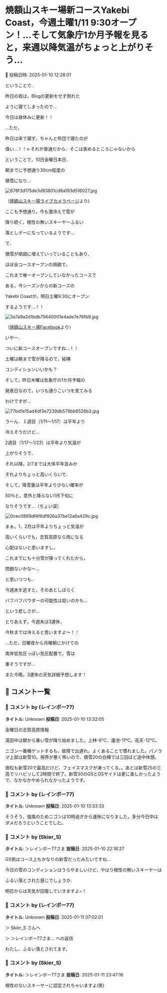# 焼額山スキー場新コースYakebi Coast，今週土曜1/11 9:30オープン！…そして気象庁1か月予報を見ると，来週以降気温がちょっと上がりそう…

📅 投稿日時: 2025-01-10 12:28:01

ということで．


昨日の夜は，Blogの更新をせず倒れた


ように寝てしまったので…


今日は昼休みに更新！！





…ただ，


昨日は床で寝ず，ちゃんと布団で寝たのが


偉い…！！←それが普通だから．そこは褒めるところじゃないから





ということで，10日金曜日本日．


朝までに予想通り30cm程度の


積雪になり…




![678f3d175de3d93801cd8a193d516027.jpg](images/678f3d175de3d93801cd8a193d516027.jpg)




（[焼額山スキー場ライブカメラページ](https://www.princehotels.co.jp/ski/shiga/livecamera/)より)





ここも予想通り，今も激冷えで雪が


降り続く，根性の無いスキーヤーふるい


落としデーになっているようです…





で．


積雪が順調に増えていっていることもあり．


ほぼ全コースオープンの焼額で，


これまで唯一オープンしていなかったコースで


ある，今シーズンからの新コースの


Yakebi Coastが，明日土曜9:30にオープン


するようです…！！







![3a7a9a2d1bdb75640001e4ade7e76fb9.jpg](images/3a7a9a2d1bdb75640001e4ade7e76fb9.jpg)




（[焼額山スキー場Facebook](https://www.facebook.com/yakebitaiyama/posts/pfbid0vKfe6WGU1dARfhit6kfKrGQBrpPi4NbuGFD1sxpdLHpqEvLBBS63tqAspNN3Y85Zl)より）





いやー．


ついに新コースオープンですね…！！


土曜は朝まで雪が降るので，結構


コンディションいいかも？





そして，昨日木曜は気象庁の1か月予報の


発表日なので，いつも通りこいつを見てみる


わけですが…




![77bd1e15ad4df3e7239db579bb6526b3.jpg](images/77bd1e15ad4df3e7239db579bb6526b3.jpg)







うーん．１週目（1/11～1/17）は平年より


冷えそうだけど…


2週目（1/17～1/23）は平年より気温が


上がりそうで．


それ以降，2/7までは大体平年並みか


それよりちょっと高いくらいで．


そして，降雪量は平年より少ない確率が


50％と，意外と降らない1月下旬に


なりそうです…（ちょい涙）




![0cec0869df4f6df926a37be12a6a429c.jpg](images/0cec0869df4f6df926a37be12a6a429c.jpg)







まぁ，1，2月は平年よりちょっと気温が


高いくらいでも，志賀高原なら雨になる


心配はないと思いますし，


これまでにも十分雪が降ってくれたから，


問題ないかな～…


と思いつつも．


今週末を逃すと，そのあとしばらく


バフバフパウダーの可能性は低いのかも…


という悲しさが…





とりあえず，今週末は3連休．


今秋までは冷えると思いますよ～！！


…ただ，日曜夜から月曜朝にかけての


南岸低気圧っぽい気圧配置で，雪は


重そうですが…





また今晩，3連休の天気詳細予想します！

## 💬 コメント一覧

### 💬 コメント by (レインボー77)
**タイトル**: Unknown
**投稿日**: 2025-01-10 13:32:05

金曜日の志賀高原情報

湯田中は朝から重い雪が降り始めました。上林-6℃、蓮池-11℃。高天-12℃。

ニゴン一番機ゲットするも、故障で出遅れ。よくあることで慣れました。パノラマ上部は新雪10。視界が悪く怖いので、積雪20の白樺では三回ほど途中休憩。

唐松も新雪20で最高だけど、フェイスマスクが凍ってくる。。あとは新雪25の三高でリハビリして2時間で終了。新雪30のGSとGSサイドは更に楽しかったようで、なかなかやめられなかったようです。

### 💬 コメント by (レインボー77)
**タイトル**: Unknown
**投稿日**: 2025-01-10 13:33:33

そうそう、強風のためニゴンは10時過ぎから運休になりました。多分今日中はダメだろうということでした。

### 💬 コメント by (Skier_S)
**タイトル**: ＞レインボー77さま
**投稿日**: 2025-01-10 22:16:27

GS側はコース上もかなりの新雪だったみたいですね…

今日の雪のコンディションはうらやましいけど，やはり根性の無いスキーヤーは

ふるい落とされた感じでしょうか．

明日からは天気が回復していきますよ~！

### 💬 コメント by (レインボー77)
**タイトル**: Unknown
**投稿日**: 2025-01-11 07:02:01

＞ Skier_S さんへ

＞ ＞レインボー77さま... への返信

わたし、ふるい落とされてます、

### 💬 コメント by (Skier_S)
**タイトル**: ＞レインボー77さま
**投稿日**: 2025-01-11 23:47:16

根性のないスキーヤーに認定されちゃいますよ(笑)

